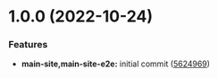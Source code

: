 # 1.0.0 (2022-10-24)


### Features

* **main-site,main-site-e2e:** initial commit ([5624969](https://github.com/MHarmony/mharmony.io/commit/5624969ad58a7fab296211172fe84a4e729e2a38))
